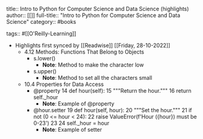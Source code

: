 title:: Intro to Python for Computer Science and Data Science (highlights)
author:: [[]]
full-title:: "Intro to Python for Computer Science and Data Science"
category:: #books

tags:: #[[O'Reilly-Learning]]

- Highlights first synced by [[Readwise]] [[Friday, 28-10-2022]]
	- 4.12 Methods: Functions That Belong to Objects
		- s.lower()
			- **Note**: Method to make the character low
		- s.upper()
			- **Note**: Method to set all the characters small
	- 10.4 Properties for Data Access
		- @property
		  14 def hour(self):
		  15     """Return the hour."""
		  16     return self._hour
			- **Note**: Example of @property
		- @hour.setter
		  19 def hour(self, hour):
		  20     """Set the hour."""
		  21     if not (0 <= hour < 24):
		  22         raise ValueError(f'Hour ({hour}) must be 0-23')
		  23
		  24     self._hour = hour
			- **Note**: Example of setter